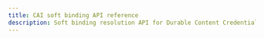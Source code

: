 ```yaml
---
title: CAI soft binding API reference
description: Soft binding resolution API for Durable Content Credentials
---
```

<RedoclyAPIBlock src="/cai-soft-binding-api/soft-binding.json" disableSidebar />